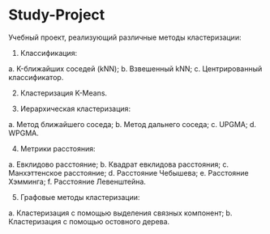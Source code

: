 # Study-Project
Учебный проект, реализующий различные методы кластеризации:

1) Классификация:

  a. K-ближайших соседей (kNN);
  b. Взвешенный kNN;
  c. Центрированный классификатор.
  
2) Кластеризация K-Means.

3) Иерархическая кластеризация:

  a. Метод ближайшего соседа;
  b. Метод дальнего соседа;
  c. UPGMA;
  d. WPGMA.
  
4) Метрики расстояния:

  a. Евклидово расстояние;
  b. Квадрат евклидова расстояния;
  c. Манхэттенское расстояние;
  d. Расстояние Чебышева;
  e. Расстояние Хэмминга;
  f. Расстояние Левенштейна.
  
5) Графовые методы кластеризации:

  a. Кластеризация с помощью выделения связных компонент;
  b. Кластеризация с помощью остовного дерева.
  

